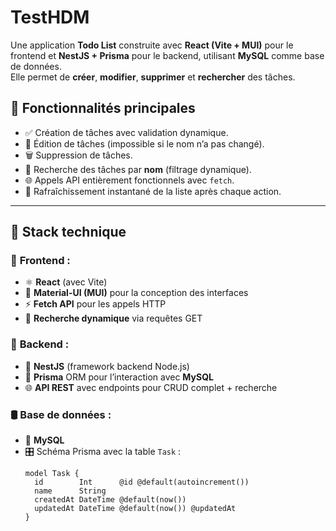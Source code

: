 # TestHDM

Une application **Todo List** construite avec **React (Vite + MUI)** pour le frontend et **NestJS + Prisma** pour le backend, utilisant **MySQL** comme base de données.  
Elle permet de **créer**, **modifier**, **supprimer** et **rechercher** des tâches.

## 🚀 **Fonctionnalités principales**

- ✅ Création de tâches avec validation dynamique.  
- 📝 Édition de tâches (impossible si le nom n’a pas changé).  
- 🗑 Suppression de tâches.  
- 🔎 Recherche des tâches par **nom** (filtrage dynamique).  
- 🌐 Appels API entièrement fonctionnels avec `fetch`.  
- 🏃 Rafraîchissement instantané de la liste après chaque action.

---

## 🎨 **Stack technique**

### 🔧 **Frontend** :
- ⚛ **React** (avec Vite)  
- 🎨 **Material-UI (MUI)** pour la conception des interfaces  
- ⚡ **Fetch API** pour les appels HTTP    
- 🌈 **Recherche dynamique** via requêtes GET

### 🔧 **Backend** :
- 🚀 **NestJS** (framework backend Node.js)  
- 💾 **Prisma** ORM pour l’interaction avec **MySQL**  
- 🌐 **API REST** avec endpoints pour CRUD complet + recherche  

### 🛢 **Base de données** :
- 🐬 **MySQL**  
- 🎛 Schéma Prisma avec la table `Task` :
  ```prisma
  model Task {
    id        Int      @id @default(autoincrement())
    name      String
    createdAt DateTime @default(now())
    updatedAt DateTime @default(now()) @updatedAt
  }
